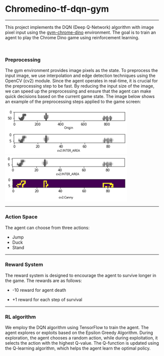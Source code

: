 # Chromedino-tf-dqn-gym


---
This project implements the DQN (Deep Q-Network) algorithm with image pixel input using the [gym-chrome-dino](https://github.com/mattstruble/gym-chrome-dino) environment. The goal is to train an agent to play the Chrome Dino game using reinforcement learning.

<br>

### Preprocessing

  

The gym environment provides image pixels as the state. To preprocess the input image, we use interpolation and edge detection techniques using the OpenCV (cv2) module. Since the agent operates in real-time, it is crucial for the preprocessing step to be fast. By reducing the input size of the image, we can speed up the preprocessing and ensure that the agent can make quick decisions based on the current game state.
The image below shows an example of the preprocessing steps applied to the game screen:

<img src="./file/Inter_area.png" width="400px" height="150px" title="inter_area"/>



<img src="./file/Edge-Detector.png" width="400px" height="150px" title="edge_detector"/>


---

### Action Space

The agent can choose from three actions:

+ Jump
+ Duck
+ Stand

---

### Reward System

The reward system is designed to encourage the agent to survive longer in the game. The rewards are as follows:

+ -10 reward for agent death

+ +1 reward for each step of survival

---

### RL algorithm

  
We employ the DQN algorithm using TensorFlow to train the agent. The agent explores or exploits based on the Epsilon Greedy Algorithm. During exploration, the agent chooses a random action, while during exploitation, it selects the action with the highest Q-value.
The Q-function is updated using the Q-learning algorithm, which helps the agent learn the optimal policy.
